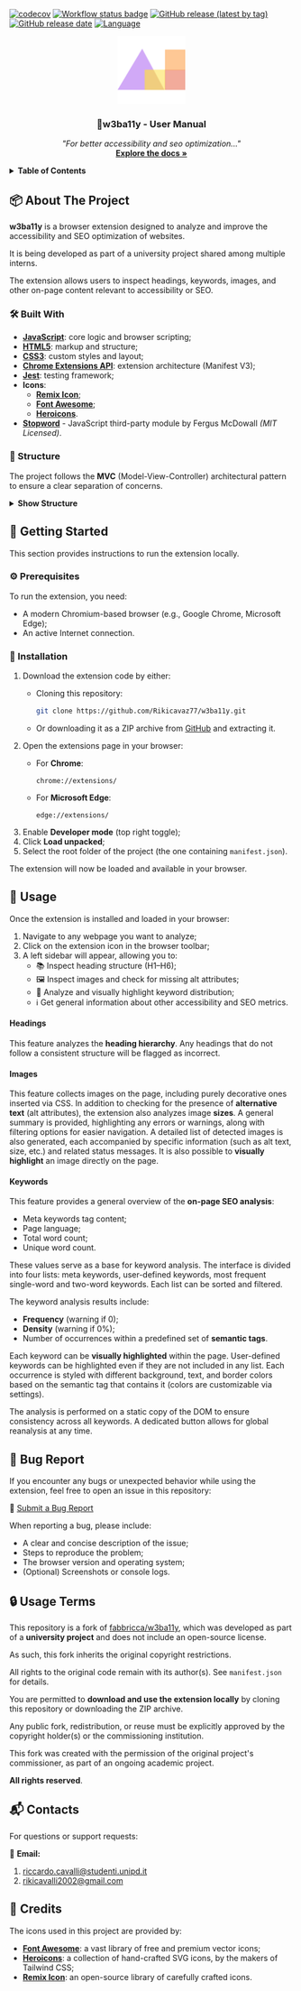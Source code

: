 [![codecov](https://codecov.io/gh/Rikicavaz77/w3ba11y/graph/badge.svg?token=1CR8AZRW61)](https://codecov.io/gh/Rikicavaz77/w3ba11y)
[![Workflow status badge](https://github.com/Rikicavaz77/w3ba11y/actions/workflows/test.yml/badge.svg)](https://github.com/Rikicavaz77/w3ba11y/actions/workflows/test.yml)
[![GitHub release (latest by tag)](https://img.shields.io/github/v/release/Rikicavaz77/w3ba11y)](https://github.com/Rikicavaz77/w3ba11y/releases)
[![GitHub release date](https://img.shields.io/github/release-date/Rikicavaz77/w3ba11y)](https://github.com/Rikicavaz77/w3ba11y/releases)
[![Language](https://img.shields.io/github/languages/top/Rikicavaz77/w3ba11y)](https://github.com/Rikicavaz77/w3ba11y)

<div align="center">
  <img src="static/img/icon.png" alt="w3ba11y logo" width="120" height="120">
  <h3 align="center">📘w3ba11y - User Manual</h3>
  <p align="center">
    <em>"For better accessibility and seo optimization..."</em>
    <br />
    <a href="https://github.com/Rikicavaz77/Stage-Docs"><strong>Explore the docs »</strong></a>
  </p>
</div>

<details>
  <summary><strong>Table of Contents</strong></summary>
  <ol>
    <li>
      <a href="#about-the-project">📦 About The Project</a>
      <ul>
        <li><a href="#built-with">🛠️ Built With</a></li>
        <li><a href="#structure">📁 Structure</a></li>
      </ul>
    </li>
    <li>
      <a href="#getting-started">🔧 Getting Started</a>
      <ul>
        <li><a href="#prerequisites">⚙️ Prerequisites</a></li>
        <li><a href="#installation">💾 Installation</a></li>
      </ul>
    </li>
    <li><a href="#usage">🚀 Usage</a></li>
    <li><a href="#bug-report">🐞 Bug Report</a></li>
    <li><a href="#usage-terms">🔒 Usage Terms</a></li>
    <li><a href="#contacts">📬 Contacts</a></li>
    <li><a href="#credits">📝 Credits</a></li>
  </ol>
</details>

<!-- ABOUT THE PROJECT -->
## 📦 About The Project

**w3ba11y** is a browser extension designed to analyze and improve the accessibility and SEO optimization of websites.  

It is being developed as part of a university project shared among multiple interns.

The extension allows users to inspect headings, keywords, images, and other on-page content relevant to accessibility or SEO.

### 🛠️ Built With

- [**JavaScript**](https://developer.mozilla.org/en-US/docs/Web/JavaScript): core logic and browser scripting;
- [**HTML5**](https://developer.mozilla.org/en-US/docs/Web/Guide/HTML/HTML5): markup and structure;
- [**CSS3**](https://developer.mozilla.org/en-US/docs/Web/CSS): custom styles and layout;
- [**Chrome Extensions API**](https://developer.chrome.com/docs/extensions?hl=en): extension architecture (Manifest V3);
- [**Jest**](https://jestjs.io): testing framework; 
- **Icons**:
    - [**Remix Icon**](https://remixicon.com);
    - [**Font Awesome**](https://fontawesome.com);
    - [**Heroicons**](https://heroicons.com).
- [**Stopword**](https://github.com/fergiemcdowall/stopword) - JavaScript third-party module by Fergus McDowall *(MIT Licensed)*. 

### 📁 Structure

The project follows the **MVC** (Model-View-Controller) architectural pattern to ensure a clear separation of concerns.

<details>
  <summary><strong>Show Structure</strong></summary>
  <pre>
  .
  ├── main.js    
  ├── background.js      
  ├── interface.js       
  ├── manifest.json         
  ├── .github/
  │   └── workflows/                
  ├── heading/
  │   ├── main.js                   
  │   ├── controller/               
  │   ├── model/                    
  │   └── view/                     
  ├── img/
  │   ├── main.js                   
  │   ├── controller/               
  │   ├── model/                   
  │   └── view/                     
  ├── keyword/
  │   ├── main.js                   
  │   ├── controller/               
  │   ├── model/                    
  │   ├── services/
  │   │   └── strategy/             
  │   ├── utils/                    
  │   ├── view/                     
  │   └── tests/                    
  └── static/                      
      ├── fonts/                   
      ├── img/                     
      └── libs/    
  </pre>          
</details>   

<!-- GETTING STARTED -->
## 🔧 Getting Started

This section provides instructions to run the extension locally.

### ⚙️ Prerequisites

To run the extension, you need:

- A modern Chromium-based browser (e.g., Google Chrome, Microsoft Edge);
- An active Internet connection.

### 💾 Installation

1. Download the extension code by either:
    - Cloning this repository:

      ```bash
      git clone https://github.com/Rikicavaz77/w3ba11y.git
      ```

    - Or downloading it as a ZIP archive from [GitHub](https://github.com/Rikicavaz77/w3ba11y/archive/refs/heads/main.zip) and extracting it.
2. Open the extensions page in your browser:  
    - For **Chrome**:

      ```text
      chrome://extensions/
      ```

    - For **Microsoft Edge**:

      ```text
      edge://extensions/
      ```
3. Enable **Developer mode** (top right toggle);
4. Click **Load unpacked**;
5. Select the root folder of the project (the one containing `manifest.json`).

The extension will now be loaded and available in your browser.

<!-- USAGE -->
## 🚀 Usage

Once the extension is installed and loaded in your browser:

1. Navigate to any webpage you want to analyze;
2. Click on the extension icon in the browser toolbar;
3. A left sidebar will appear, allowing you to:
    - 📚 Inspect heading structure (H1–H6);
    - 🖼️ Inspect images and check for missing alt attributes;
    - 🔑 Analyze and visually highlight keyword distribution;
    - ℹ️ Get general information about other accessibility and SEO metrics.

#### Headings

This feature analyzes the **heading hierarchy**. Any headings that do not follow a consistent structure will be flagged as incorrect.

#### Images

This feature collects images on the page, including purely decorative ones inserted via CSS. In addition to checking for the presence of **alternative text** (alt attributes), the extension also analyzes image **sizes**. A general summary is provided, highlighting any errors or warnings, along with filtering options for easier navigation. A detailed list of detected images is also generated, each accompanied by specific information (such as alt text, size, etc.) and related status messages. It is also possible to **visually highlight** an image directly on the page.

#### Keywords

This feature provides a general overview of the **on-page SEO analysis**:
- Meta keywords tag content;
- Page language;
- Total word count;
- Unique word count.

These values serve as a base for keyword analysis. The interface is divided into four lists: meta keywords, user-defined keywords, most frequent single-word and two-word keywords. Each list can be sorted and filtered.

The keyword analysis results include:
- **Frequency** (warning if 0);
- **Density** (warning if 0%);
- Number of occurrences within a predefined set of **semantic tags**.

Each keyword can be **visually highlighted** within the page. User-defined keywords can be highlighted even if they are not included in any list. Each occurrence is styled with different background, text, and border colors based on the semantic tag that contains it (colors are customizable via settings).

The analysis is performed on a static copy of the DOM to ensure consistency across all keywords. A dedicated button allows for global reanalysis at any time.

<!-- BUG REPORT -->
## 🐞 Bug Report

If you encounter any bugs or unexpected behavior while using the extension, feel free to open an issue in this repository:

🔗 [Submit a Bug Report](https://github.com/Rikicavaz77/w3ba11y/issues)

When reporting a bug, please include:
- A clear and concise description of the issue;
- Steps to reproduce the problem;
- The browser version and operating system;
- (Optional) Screenshots or console logs.

<!-- LICENSE -->
## 🔒 Usage Terms

This repository is a fork of [fabbricca/w3ba11y](https://github.com/fabbricca/w3ba11y), which was developed as part of a **university project** and does not include an open-source license.  

As such, this fork inherits the original copyright restrictions.

All rights to the original code remain with its author(s). See `manifest.json` for details. 

You are permitted to **download and use the extension locally** by cloning this repository or downloading the ZIP archive.

Any public fork, redistribution, or reuse must be explicitly approved by the copyright holder(s) or the commissioning institution.

This fork was created with the permission of the original project's commissioner, as part of an ongoing academic project.  

**All rights reserved**.

<!-- CONTACTS -->
## 📬 Contacts

For questions or support requests:

📧 **Email:**
1. [riccardo.cavalli@studenti.unipd.it](mailto:riccardo.cavalli@studenti.unipd.it)
2. [rikicavalli2002@gmail.com](mailto:rikicavalli2002@gmail.com)

<!-- CREDITS -->
## 📝 Credits

The icons used in this project are provided by:

- [**Font Awesome**](https://fontawesome.com): a vast library of free and premium vector icons;
- [**Heroicons**](https://heroicons.com): a collection of hand-crafted SVG icons, by the makers of Tailwind CSS;
- [**Remix Icon**](https://remixicon.com): an open-source library of carefully crafted icons.

